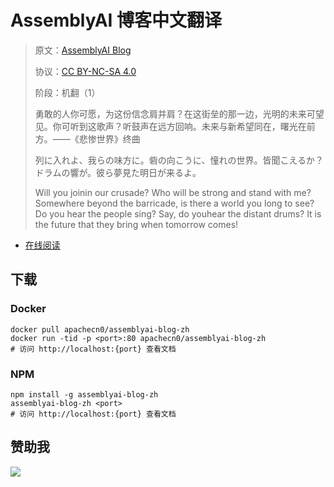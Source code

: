 # AssemblyAI 博客中文翻译

> 原文：[AssemblyAI Blog](https://www.assemblyai.com/blog/)
> 
> 协议：[CC BY-NC-SA 4.0](http://creativecommons.org/licenses/by-nc-sa/4.0/)
> 
> 阶段：机翻（1）
> 
> 勇敢的人你可愿，为这份信念肩并肩？在这街垒的那一边，光明的未来可望见。你可听到这歌声？听鼓声在远方回响。未来与新希望同在，曙光在前方。——《悲惨世界》终曲
> 
> 列に入れよ、我らの味方に。砦の向こうに、憧れの世界。皆聞こえるか？ドラムの響が。彼ら夢見た明日が来るよ。
> 
> Will you joinin our crusade? Who will be strong and stand with me? Somewhere beyond the barricade, is there a world you long to see? Do you hear the people sing? Say, do youhear the distant drums? It is the future that they bring when tomorrow comes!

* [在线阅读](https://asmai.apachecn.org)
## 下载

### Docker

```
docker pull apachecn0/assemblyai-blog-zh
docker run -tid -p <port>:80 apachecn0/assemblyai-blog-zh
# 访问 http://localhost:{port} 查看文档
```

### NPM

```
npm install -g assemblyai-blog-zh
assemblyai-blog-zh <port>
# 访问 http://localhost:{port} 查看文档
```

## 赞助我

![](https://img-blog.csdnimg.cn/20200112005920729.png)
